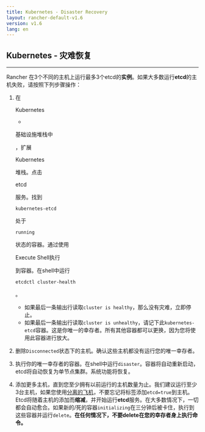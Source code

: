 ```yaml
---
title: Kubernetes - Disaster Recovery
layout: rancher-default-v1.6
version: v1.6
lang: en
---
```


## Kubernetes -  灾难恢复

---

Rancher 在3个不同的主机上运行最多3个etcd的**实例**。如果大多数运行**etcd**的主机失败，请按照下列步骤操作：

1. 在

   Kubernetes

    - > 

   基础设施堆栈中

   ，扩展

   Kubernetes

   堆栈。点击

   etcd

   服务。找到

   ```
   kubernetes-etcd
   ```

   处于

   ```
   running
   ```

   状态的容器。通过使用

   Execute Shell执行

   到容器。在shell中运行

   ```
   etcdctl cluster-health
   ```

   。

   - 如果最后一条输出行读取`cluster is healthy`，那么没有灾难，立即停止。
   - 如果最后一条输出行读取`cluster is unhealthy`，请记下此`kubernetes-etcd`容器。这是你唯一的幸存者。所有其他容器都可以更换，因为您将使用此容器进行放大。

2. 删除`Disconnected`状态下的主机。确认这些主机都没有运行您的唯一幸存者。

3. 执行你的唯一幸存者的容器。在shell中运行`disaster`。容器将自动重新启动，etcd将自动恢复为单节点集群。系统功能将恢复。

4. 添加更多主机，直到您至少拥有以前运行的主机数量为止。我们建议运行至少3台主机，如果您使用[分离的飞机](https://github.com/rancher/rancher.github.io/blob/master/rancher/v1.6/en/kubernetes/disaster-recovery/%7B%7Bsite.baseurl%7D%7D/rancher/%7B%7Bpage.version%7D%7D/%7B%7Bpage.lang%7D%7D/kubernetes/resiliency-planes/#separated-planes)，不要忘记将标签添加`etcd=true`到主机。Etcd将随着主机的添加而**缩减**，并开始运行**etcd**服务。在大多数情况下，一切都会自动愈合。如果新的/死的容器`initializing`在三分钟后被卡住，执行到这些容器并运行`delete`。**在任何情况下，不要delete在您的幸存者身上执行命令。**
